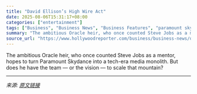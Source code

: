 ```yaml
---
title: "David Ellison’s High Wire Act"
date: 2025-08-06T15:31:17+08:00
categories: ["entertainment"]
tags: ["Business", "Business News", "Business Features", "paramount skydance"]
summary: "The ambitious Oracle heir, who once counted Steve Jobs as a mentor, hopes to turn Paramount Skydance into a tech-era media monolith. But does he have the team — or the vision — to scale that mountain?"
source_url: "https://www.hollywoodreporter.com/business/business-news/david-ellison-paramount-skydance-plan-tech-1236338245/"
---
```


The ambitious Oracle heir, who once counted Steve Jobs as a mentor, hopes to turn Paramount Skydance into a tech-era media monolith. But does he have the team — or the vision — to scale that mountain?

---

*来源: [原文链接](https://www.hollywoodreporter.com/business/business-news/david-ellison-paramount-skydance-plan-tech-1236338245/)*
